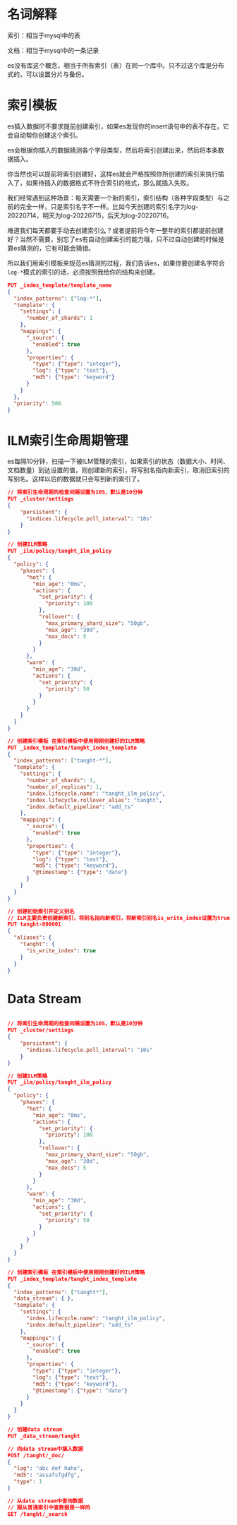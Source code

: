 # 名词解释

索引：相当于mysql中的表

文档：相当于mysql中的一条记录

es没有库这个概念，相当于所有索引（表）在同一个库中。只不过这个库是分布式的，可以设置分片与备份。

# 索引模板

es插入数据时不要求提前创建索引，如果es发现你的insert语句中的表不存在，它会自动帮你创建这个索引。

es会根据你插入的数据猜测各个字段类型，然后将索引创建出来，然后将本条数据插入。

你当然也可以提前将索引创建好，这样es就会严格按照你所创建的索引来执行插入了，如果待插入的数据格式不符合索引的格式，那么就插入失败。

我们经常遇到这种场景：每天需要一个新的索引，索引结构（各种字段类型）与之前的完全一样，只是索引名字不一样。比如今天创建的索引名字为log-20220714，明天为log-20220715，后天为log-20220716。

难道我们每天都要手动去创建索引么？或者提前将今年一整年的索引都提前创建好？当然不需要，别忘了es有自动创建索引的能力哦，只不过自动创建的时候是靠es猜测的，它有可能会猜错。

所以我们用索引模板来规范es猜测的过程，我们告诉es，如果你要创建名字符合`log-*`模式的索引的话，必须按照我给你的结构来创建。

```json
PUT _index_template/template_name
{
  "index_patterns": ["log-*"],
  "template": {
    "settings": {
      "number_of_shards": 1
    },
    "mappings": {
      "_source": {
        "enabled": true
      },
      "properties": {
        "type": {"type": "integer"},
        "log": {"type": "text"},
        "md5": {"type": "keyword"}
      }
    }
  },
  "priority": 500
}
```



# ILM索引生命周期管理

es每隔10分钟，扫描一下被ILM管理的索引，如果索引的状态（数据大小、时间、文档数量）到达设置的值，则创建新的索引，将写别名指向新索引，取消旧索引的写别名。这样以后的数据就只会写到新的索引了。

```json
// 将索引生命周期的检查间隔设置为10S，默认是10分钟
PUT _cluster/settings
{
    "persistent": {
      "indices.lifecycle.poll_interval": "10s"
    }
}

// 创建ILM策略
PUT _ilm/policy/tanght_ilm_policy
{
  "policy": {
    "phases": {
      "hot": {
        "min_age": "0ms",
        "actions": {
          "set_priority": {
            "priority": 100
          },
          "rollover": {
            "max_primary_shard_size": "50gb",
            "max_age": "30d",
            "max_docs": 5
          }
        }
      },
      "warm": {
        "min_age": "30d",
        "actions": {
          "set_priority": {
            "priority": 50
          }
        }
      }
    }
  }
}

// 创建索引模板 在索引模板中使用刚刚创建好的ILM策略
PUT _index_template/tanght_index_template
{
  "index_patterns": ["tanght-*"],
  "template": {
    "settings": {
      "number_of_shards": 1,
      "number_of_replicas": 1,
      "index.lifecycle.name": "tanght_ilm_policy",
      "index.lifecycle.rollover_alias": "tanght",
      "index.default_pipeline": "add_ts"
    },
    "mappings": {
      "_source": {
        "enabled": true
      },
      "properties": {
        "type": {"type": "integer"},
        "log": {"type": "text"},
        "md5": {"type": "keyword"},
        "@timestamp": {"type": "date"}
      }
    }
  }
}

// 创建初始索引并定义别名
// ILM主要负责创建新索引，将别名指向新索引，将新索引别名is_write_index设置为true，将旧索引的is_write_index设置为false
PUT tanght-000001
{
  "aliases": {
    "tanght": {
      "is_write_index": true
    }
  }
}
```





# Data Stream

```json

// 将索引生命周期的检查间隔设置为10S，默认是10分钟
PUT _cluster/settings
{
    "persistent": {
      "indices.lifecycle.poll_interval": "10s"
    }
}

// 创建ILM策略
PUT _ilm/policy/tanght_ilm_policy
{
  "policy": {
    "phases": {
      "hot": {
        "min_age": "0ms",
        "actions": {
          "set_priority": {
            "priority": 100
          },
          "rollover": {
            "max_primary_shard_size": "50gb",
            "max_age": "30d",
            "max_docs": 5
          }
        }
      },
      "warm": {
        "min_age": "30d",
        "actions": {
          "set_priority": {
            "priority": 50
          }
        }
      }
    }
  }
}

// 创建索引模板 在索引模板中使用刚刚创建好的ILM策略
PUT _index_template/tanght_index_template
{
  "index_patterns": ["tanght*"],
  "data_stream": { },
  "template": {
    "settings": {
      "index.lifecycle.name": "tanght_ilm_policy",
      "index.default_pipeline": "add_ts"
    },
    "mappings": {
      "_source": {
        "enabled": true
      },
      "properties": {
        "type": {"type": "integer"},
        "log": {"type": "text"},
        "md5": {"type": "keyword"},
        "@timestamp": {"type": "date"}
      }
    }
  }
}

// 创建data stream
PUT _data_stream/tanght

// 向data stream中插入数据
POST /tanght/_doc/
{
  "log": "abc def haha",
  "md5": "assafsfgdfg",
  "type": 1
}

// 从data stream中查询数据
// 跟从普通索引中查数据是一样的
GET /tanght/_search
```

